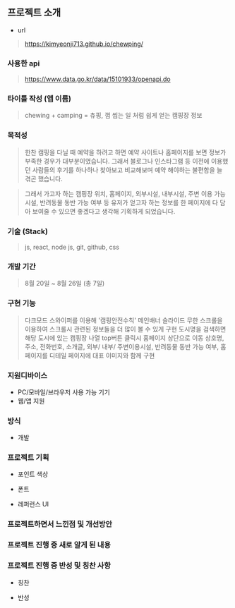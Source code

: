 ## 프로젝트 소개

- url

> https://kimyeonji713.github.io/chewping/

### 사용한 api

> https://www.data.go.kr/data/15101933/openapi.do

### 타이틀 작성 (앱 이름)

> chewing + camping = 츄핑, 껌 씹는 일 처럼 쉽게 얻는 캠핑장 정보

### 목적성

> 한찬 캠핑을 다닐 때 예약을 하려고 하면 예약 사이트나 홈페이지를 보면 정보가 부족한 경우가 대부분이였습니다. 그래서 블로그나 인스타그램 등 이전에 이용했던 사람들의 후기를 하나하나 찾아보고 비교해보며 예약 해야하는 불편함을 늘 겪곤 했습니다.

> 그래서 가고자 하는 캠핑장 위치, 홈페이지, 외부시설, 내부시설, 주변 이용 가능 시설, 반려동물 동반 가능 여부 등 유저가 얻고자 하는 정보를 한 페이지에 다 담아 보여줄 수 있으면 좋겠다고 생각해 기획하게 되었습니다.

### 기술 (Stack)

> js, react, node js, git, github, css

### 개발 기간

> 8월 20일 ~ 8월 26일 (총 7일)

### 구현 기능

> 다크모드
> 스와이퍼를 이용해 '캠핑안전수칙' 메인배너 슬라이드
> 무한 스크롤을 이용하여 스크롤시 관련된 정보들을 더 많이 볼 수 있게 구현
> 도시명을 검색하면 해당 도시에 있는 캠핑장 나열
> top버튼 클릭시 홈페이지 상단으로 이동
> 상호명, 주소, 전화번호, 소개글, 외부/ 내부/ 주변이용시설, 반려동물 동반 가능 여부, 홈페이지를 디테일 페이지에 대표 이미지와 함께 구현

### 지원디바이스

- PC/모바일/브라우저 사용 가능 기기
- 웹/앱 지원

### 방식

- 개발

### 프로젝트 기획

- 포인트 색상

>

- 폰트

>

- 레퍼런스 UI

>

### 프로젝트하면서 느낀점 및 개선방안

>

### 프로젝트 진행 중 새로 알게 된 내용

>

### 프로젝트 진행 중 반성 및 칭찬 사항

- 칭찬

>

- 반성

>
